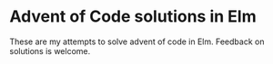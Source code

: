 # Advent of Code solutions in Elm

These are my attempts to solve advent of code in Elm. Feedback on solutions is welcome.
